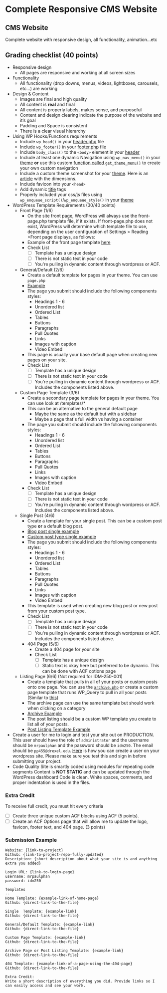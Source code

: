 # Complete Responsive CMS Website

## CMS Website

Complete website with responsive design, all functionality, animation...etc

## Grading checklist (40 points)

- Responsive design
  - All pages are responsive and working at all screen sizes
- Functionality
  - All functionality (drop downs, menus, videos, lightboxes, carousels, etc…) are working
- Design & Content
  - Images are final and high quality
  - All content is **real** and final
  - All content is properly labels, makes sense, and purposeful
  - Content and design clearing indicate the purpose of the website and it’s goal
  - Padding and Space is consistent
  - There is a clear visual hierarchy
- Using WP Hooks/Functions requirements
  - Include `wp_head()` in your [header.php](https://github.com/mrpaulphan/idm250/blob/master/wp-content/themes/portfolio-2023/header.php#L25vs) file
  - Include `wp_footer()` in your [footer.php](https://github.com/mrpaulphan/idm250/blob/master/wp-content/themes/portfolio-2023/footer.php#L2) file
  - Include `body_class()` to the `<body>` element in your [header](https://github.com/mrpaulphan/idm250/blob/master/wp-content/themes/portfolio-2023/header.php#L28)
  - Include at least one dynamic Navigation using `wp_nav_menu()` in your [theme](https://github.com/mrpaulphan/idm250/blob/master/wp-content/themes/portfolio-2023/components/header.php#L2) **or** use this custom [function called `get_theme_menu()`](https://github.com/mrpaulphan/idm250/blob/master/wp-content/themes/portfolio-2023/components/header.php#L2) to create your own custom navigation
  - Include a custom theme screenshot for your [theme](https://github.com/mrpaulphan/idm250/blob/master/wp-content/themes/portfolio-2023/screenshot.jpg). Here is an [article](https://wpism.com/wordpress-theme-screenshot/#:~:text=According%20to%20the%20WordPress%20Codex,of%20880%20x%20660%20pixels.) with the dimensions.
  - Include favicon into your `<head>`
  - Add dynamic [title](https://github.com/mrpaulphan/idm250/blob/master/wp-content/themes/portfolio-2023/header.php#L8) tags
  - Properly included your css/js files using `wp_enqueue_script()`/`wp_enqueue_style()` in your [theme](https://github.com/mrpaulphan/idm250/blob/master/wp-content/themes/portfolio-2023/includes/setup.php)
- WordPress Template Requirements (30/40 points)
  - Front Page (1/6)
      - On the site front page, WordPress will always use the front-page.php template file, if it exists. If front-page.php does not exist, WordPress will determine which template file to use, depending on the user configuration of Settings > Reading >Front page displays, as follows:
      - Example of the front page template [here](https://github.com/mrpaulphan/idm250/blob/master/wp-content/themes/portfolio-2023/front-page.php)
      - Check List
        - [ ] Template has a unique design
        - [ ] There is not static text in your code
        - [ ] You're pulling in dynamic content through wordpress or ACF.
  - General/Default (2/6)
    - Create a default template for pages in your theme. You can use `page.php`
    - [Example](https://github.com/mrpaulphan/idm250/blob/master/public/wp-content/themes/idm250/page.php)
    - The page you submit should include the following components styles:
      - Headings 1 - 6
      - Unordered list
      - Ordered List
      - Tables
      - Buttons
      - Paragraphs
      - Pull Quotes
      - Links
      - Images with caption
      - Video Embed
    - This page is usually your base default page when creating new pages on your site.
    - Check List
        - [ ] Template has a unique design
        - [ ] There is not static text in your code
        - [ ] You're pulling in dynamic content through wordpress or ACF. Includes the components listed above.
  - Custom Page Template (3/6)
    - Create a secondary page template for pages in your theme. You can use look at /templates/*
    - This can be an alternative to the general default page
        - Maybe the same as the default but with a sidebar
        - Maybe a page that's full width vs having a container
    - The page you submit should include the following components styles:
      - Headings 1 - 6
      - Unordered list
      - Ordered List
      - Tables
      - Buttons
      - Paragraphs
      - Pull Quotes
      - Links
      - Images with caption
      - Video Embed
    - Check List
        - [ ] Template has a unique design
        - [ ] There is not static text in your code
        - [ ] You're pulling in dynamic content through wordpress or ACF. Includes the components listed above.
  - Single Post (4/6)
    - Create a template for your single post. This can be a custom post type **or** a default blog post.
    - [Blog post single example](https://github.com/mrpaulphan/idm250/blob/master/public/wp-content/themes/idm250/single.php)
    - [Custom post type single example](https://github.com/mrpaulphan/idm250/blob/master/public/wp-content/themes/idm250/single-projects.php)
    - The page you submit should include the following components styles:
      - Headings 1 - 6
      - Unordered list
      - Ordered List
      - Tables
      - Buttons
      - Paragraphs
      - Pull Quotes
      - Links
      - Images with caption
      - Video Embed
    - This template is used when creating new blog post or new post from your custom post type.
    - Check List
        - [ ] Template has a unique design
        - [ ] There is not static text in your code
        - [ ] You're pulling in dynamic content through wordpress or ACF. Includes the components listed above.
    - 404 Page (5/6)
      - Create a 404 page for your site
      - Check List
          - [ ] Template has a unique design
          - [ ] Static text is okay here but preferred to be dynamic. This can be done with ACF options page
  - Listing Page (6/6) (Not required for IDM-250-001)
    - Create a template that pulls in all of your posts or custom posts onto one page. You can use the [`archive.php`](https://github.com/mrpaulphan/idm250/blob/master/wp-content/themes/portfolio-2023/archive.php) or create a custom page template that runs WP_Query to pull in all your posts (Similar to [this](https://github.com/mrpaulphan/idm250/blob/master/wp-content/themes/portfolio-2023/components/recent-projects.php))
    - The archive page can use the same template but should work when clicking on a category
    - [Archive Example](https://github.com/mrpaulphan/idm250/blob/master/public/wp-content/themes/idm250/archive.php)
    - The post listing should be a custom WP template you create to list all of your posts.
    - [Post Listing Template Example](https://github.com/mrpaulphan/idm250/blob/master/public/wp-content/themes/idm250/templates/blog-listing.php)
- Create a user for me to login and test your site out on PRODUCTION. This user should have the role of `administrator`  and the username should be `mrpaulphan` and the password should be `idm250`. The email should be `pp455@drexel.edu`. [Here](https://www.wpbeginner.com/beginners-guide/how-to-add-new-users-and-authors-to-your-wordpress-blog/) is how you can create a user on your wordpress site. Please make sure you test this and sign in before submitting your project.
- Code Quality
  Site is smartly coded using modules for repeating code segments
  Content is **NOT STATIC** and can be updated through the WordPress dashboard
  Code is clean. White spaces, comments, and proper indentation is used in the files.

### Extra Credit
To receive full credit, you must hit every criteria
- [ ] Create three unique custom ACF blocks using ACF (5 points).
- [ ] Create an ACF Options page that will allow me to update the logo, favicon, footer text, and 404 page. (3 points)

### Submission Example

```
Website: {link-to-project}
Github: {link-to-project-repo-fully-updated}
Description: {short description about what your site is and anything extra you added}

Login URL: {link-to-login-page}
username: mrpaulphan
password: idm250

Templates
--
Home Template: {example-link-of-home-page}
Github: {direct-link-to-the-file}

Single  Template: {example-link}
Github: {direct-link-to-the-file}

General/Default Template: {example-link}
Github: {direct-link-to-the-file}

Custom Page Template: {example-link}
Github: {direct-link-to-the-file}

Archive Page or Post Listing Template: {example-link}
Github: {direct-link-to-the-file}

404 Template: {example-link-of-a-page-using-the-404-page}
Github: {direct-link-to-the-file}

Extra Credit:
Write a short description of everything you did. Provide links so I can easily access and see your work.
```
